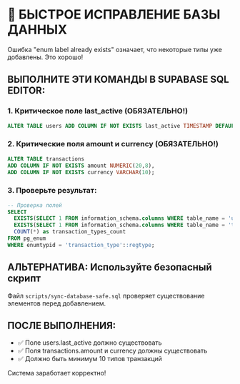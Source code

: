 # 🔧 БЫСТРОЕ ИСПРАВЛЕНИЕ БАЗЫ ДАННЫХ

Ошибка "enum label already exists" означает, что некоторые типы уже добавлены. Это хорошо!

## ВЫПОЛНИТЕ ЭТИ КОМАНДЫ В SUPABASE SQL EDITOR:

### 1. Критическое поле last_active (ОБЯЗАТЕЛЬНО!)
```sql
ALTER TABLE users ADD COLUMN IF NOT EXISTS last_active TIMESTAMP DEFAULT NOW();
```

### 2. Критические поля amount и currency (ОБЯЗАТЕЛЬНО!)
```sql
ALTER TABLE transactions
ADD COLUMN IF NOT EXISTS amount NUMERIC(20,8),
ADD COLUMN IF NOT EXISTS currency VARCHAR(10);
```

### 3. Проверьте результат:
```sql
-- Проверка полей
SELECT 
  EXISTS(SELECT 1 FROM information_schema.columns WHERE table_name = 'users' AND column_name = 'last_active') as has_last_active,
  EXISTS(SELECT 1 FROM information_schema.columns WHERE table_name = 'transactions' AND column_name = 'amount') as has_amount,
  COUNT(*) as transaction_types_count
FROM pg_enum 
WHERE enumtypid = 'transaction_type'::regtype;
```

## АЛЬТЕРНАТИВА: Используйте безопасный скрипт
Файл `scripts/sync-database-safe.sql` проверяет существование элементов перед добавлением.

## ПОСЛЕ ВЫПОЛНЕНИЯ:
- ✅ Поле users.last_active должно существовать
- ✅ Поля transactions.amount и currency должны существовать
- ✅ Должно быть минимум 10 типов транзакций

Система заработает корректно!